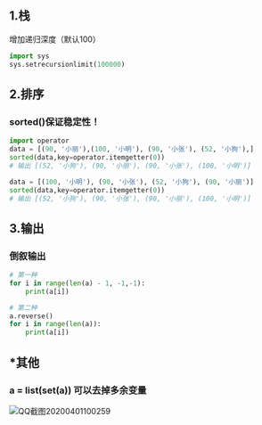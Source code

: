 ## 1.栈

增加递归深度（默认100）

``` python
import sys   
sys.setrecursionlimit(100000)
```

## 2.排序

### sorted()保证稳定性！

```python
import operator
data = [(90, '小丽'),(100, '小明'), (90, '小张'), (52, '小狗'),]
sorted(data,key=operator.itemgetter(0))
# 输出 [(52, '小狗'), (90, '小丽'), (90, '小张'), (100, '小明')]

data = [(100, '小明'), (90, '小张'), (52, '小狗'), (90, '小丽')]
sorted(data,key=operator.itemgetter(0))
# 输出 [(52, '小狗'), (90, '小张'), (90, '小丽'), (100, '小明')]
```

## 3.输出

### 倒叙输出

``` python
# 第一种
for i in range(len(a) - 1, -1,-1):
	print(a[i])

# 第二种
a.reverse()
for i in range(len(a)):
    print(a[i])
```

## *其他

### a = list(set(a)) 可以去掉多余变量

![QQ截图20200401100259](F:\Code\Python\图片\QQ截图20200401100259.png)

